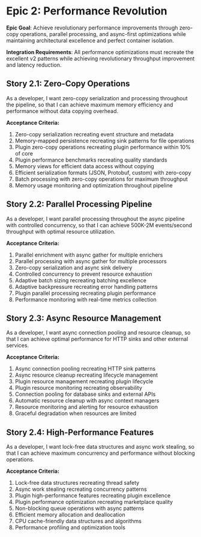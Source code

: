 # Epic 2: Performance Revolution

**Epic Goal**: Achieve revolutionary performance improvements through zero-copy operations, parallel processing, and async-first optimizations while maintaining architectural excellence and perfect container isolation.

**Integration Requirements**: All performance optimizations must recreate the excellent v2 patterns while achieving revolutionary throughput improvement and latency reduction.

## Story 2.1: Zero-Copy Operations

As a developer,
I want zero-copy serialization and processing throughout the pipeline,
so that I can achieve maximum memory efficiency and performance without data copying overhead.

**Acceptance Criteria:**

1. Zero-copy serialization recreating event structure and metadata
2. Memory-mapped persistence recreating sink patterns for file operations
3. Plugin zero-copy operations recreating plugin performance within 10% of core
4. Plugin performance benchmarks recreating quality standards
5. Memory views for efficient data access without copying
6. Efficient serialization formats (JSON, Protobuf, custom) with zero-copy
7. Batch processing with zero-copy operations for maximum throughput
8. Memory usage monitoring and optimization throughout pipeline

## Story 2.2: Parallel Processing Pipeline

As a developer,
I want parallel processing throughout the async pipeline with controlled concurrency,
so that I can achieve 500K-2M events/second throughput with optimal resource utilization.

**Acceptance Criteria:**

1. Parallel enrichment with async gather for multiple enrichers
2. Parallel processing with async gather for multiple processors
3. Zero-copy serialization and async sink delivery
4. Controlled concurrency to prevent resource exhaustion
5. Adaptive batch sizing recreating batching excellence
6. Adaptive backpressure recreating error handling patterns
7. Plugin parallel processing recreating plugin performance
8. Performance monitoring with real-time metrics collection

## Story 2.3: Async Resource Management

As a developer,
I want async connection pooling and resource cleanup,
so that I can achieve optimal performance for HTTP sinks and other external services.

**Acceptance Criteria:**

1. Async connection pooling recreating HTTP sink patterns
2. Async resource cleanup recreating lifecycle management
3. Plugin resource management recreating plugin lifecycle
4. Plugin resource monitoring recreating observability
5. Connection pooling for database sinks and external APIs
6. Automatic resource cleanup with async context managers
7. Resource monitoring and alerting for resource exhaustion
8. Graceful degradation when resources are limited

## Story 2.4: High-Performance Features

As a developer,
I want lock-free data structures and async work stealing,
so that I can achieve maximum concurrency and performance without blocking operations.

**Acceptance Criteria:**

1. Lock-free data structures recreating thread safety
2. Async work stealing recreating concurrency patterns
3. Plugin high-performance features recreating plugin excellence
4. Plugin performance optimization recreating marketplace quality
5. Non-blocking queue operations with async patterns
6. Efficient memory allocation and deallocation
7. CPU cache-friendly data structures and algorithms
8. Performance profiling and optimization tools
